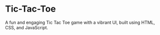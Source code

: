 # Tic-Tac-Toe
A fun and engaging Tic Tac Toe game with a vibrant UI, built using HTML, CSS, and JavaScript.
